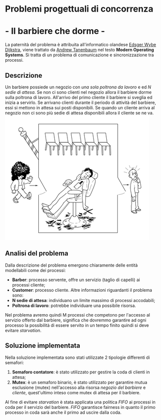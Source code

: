 # Problemi progettuali di concorrenza
# - Il barbiere che dorme -
La paternità del problema è attribuita all'informatico olandese
[Edsger Wybe Dijkstra](https://it.wikipedia.org/wiki/Edsger_Dijkstra), viene trattato da [Andrew Tanenbaum](https://it.wikipedia.org/wiki/Andrew_Stuart_Tanenbaum) nel testo
**Modern Operating Systems**.
Si tratta di un problema di comunicazione
e sincronizzazione tra processi.

## Descrizione
Un barbiere possiede un negozio con *una sola poltrona da lavoro* e ed *N sedie
di attesa*. Se non ci sono clienti nel negozio allora il barbiere dorme sulla
poltrona di lavoro.
All'arrivo del primo cliente il barbiere si sveglia ed inizia a servirlo.
Se arrivano clienti durante il periodo di attività del barbiere, essi si mettono
in attesa sui posti disponibili. Se quando un cliente arriva al negozio non ci
sono più sedie di attesa disponibili allora il cliente se ne va.  
![alt text](../img/barber.png "Rappresentazione del barbiere sonnolento")

## Analisi del problema
Dalla descrizione del problema emergono chiaramente delle entità
modellabili come dei processi:
* **Barber**: processo servente, offre un servizio (taglio di capelli) ai processi
cliente;
* **Customer**: processo cliente.
Altre informazioni riguardanti il problema sono:
* **N sedie di attesa**: individuano un limite massimo di processi accodabili;
* **Poltrona di lavoro**: potrebbe individuare una possibile risorsa.

Nel problema avremo quindi M processi che competono per l'accesso al servizio
offerto dal barbiere, significa che dovremmo garantire ad ogni processo la
possibilità di essere servito in un tempo finito quindi si deve evitare
 *starvation*.

## Soluzione implementata
Nella soluzione implementata sono stati utilizzate 2 tipologie differenti
di semafori:  
1. **Semaforo contatore**: è stato utilizzato per gestire la coda di clienti in
attesa;  
2. **Mutex**: è un semaforo binario, è stato utilizzato per garantire mutua
esclusione (mutex) nell'accesso alla risorsa *negozio del barbiere* e *cliente*,
quest'ultimo inteso come mutex di attesa per il barbiere. 

Al fine di evitare *starvation* è stata applicata una politica *FIFO* ai
processi in coda per il servizio del barbiere. *FIFO* garantisce
fairness in quanto il primo processo in coda sarà anche il primo ad
 uscire dalla coda.
